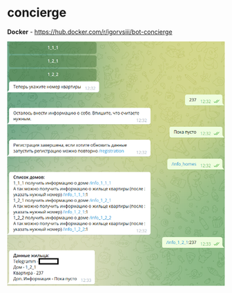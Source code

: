 # concierge


**Docker** - https://hub.docker.com/r/igorvsiii/bot-concierge

![alt text](https://github.com/IgVSIII/concierge/blob/main/Bot.PNG "Пример бота")